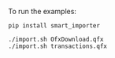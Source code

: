 To run the examples:

```
pip install smart_importer

./import.sh OfxDownload.qfx
./import.sh transactions.qfx
```
